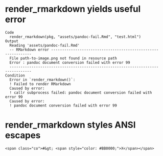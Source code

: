 # render_rmarkdown yields useful error

    Code
      render_rmarkdown(pkg, "assets/pandoc-fail.Rmd", "test.html")
    Output
      Reading 'assets/pandoc-fail.Rmd'
      -- RMarkdown error -------------------------------------------------------------
      File path-to-image.png not found in resource path
      Error : pandoc document conversion failed with error 99
      --------------------------------------------------------------------------------
    Condition
      Error in `render_rmarkdown()`:
      ! Failed to render RMarkdown
      Caused by error:
      ! callr subprocess failed: pandoc document conversion failed with error 99
      Caused by error:
      ! pandoc document conversion failed with error 99

# render_rmarkdown styles ANSI escapes

    <span class="co">#&gt; <span style="color: #BB0000;">X</span></span>

